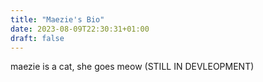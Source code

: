 ```yaml
---
title: "Maezie's Bio"
date: 2023-08-09T22:30:31+01:00
draft: false
---
```


maezie is a cat, she goes meow
(STILL IN DEVLEOPMENT)